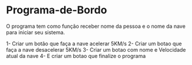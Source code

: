 # Programa-de-Bordo

O programa tem como função receber nome  da pessoa e o nome da nave para iniciar seu sistema.

1- Criar um botão que faça a nave acelerar 5KM/s
2- Criar um botao que faça a nave desacelerar 5KM/s
3- Criar um botao com nome e Velocidade atual da nave 
4- E criar um botao  que finalize o programa
